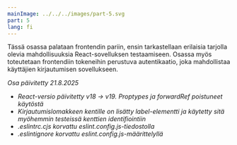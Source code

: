 ```yaml
---
mainImage: ../../../images/part-5.svg
part: 5
lang: fi
---
```


<div class="intro">

Tässä osassa palataan frontendin pariin, ensin tarkastellaan erilaisia tarjolla olevia mahdollisuuksia React-sovelluksen testaamiseen. Osassa myös toteutetaan frontendiin tokeneihin perustuva autentikaatio, joka mahdollistaa käyttäjien kirjautumisen sovellukseen.

<i>Osa päivitetty 21.8.2025</i>

- <i>React-versio päivitetty v18 -> v19. Proptypes ja forwardRef poistuneet käytöstä</i>
- <i>Kirjautumislomakkeen kentille on lisätty label-elementti ja käytetty sitä myöhemmin testeissä kenttien identifiointiin</i>
- <i>.eslintrc.cjs korvattu eslint.config.js-tiedostolla</i>
- <i>.eslintignore korvattu eslint.config.js-määrittelyllä</i>


</div>
